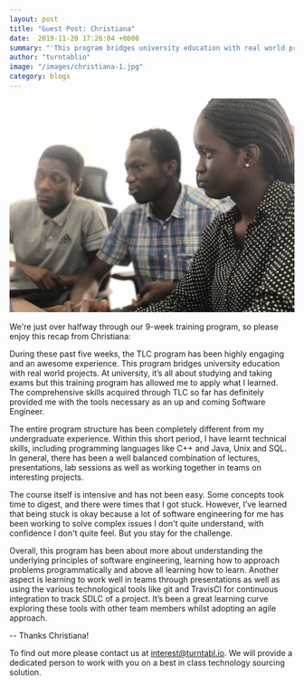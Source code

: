 ```yaml
---
layout: post
title: "Guest Post: Christiana"
date:  2019-11-20 17:26:04 +0000
summary: "'This program bridges university education with real world projects'"
author: "turntablio"
image: "/images/christiana-1.jpg"
category: blogs
---
```


![Christiana](/images/christiana-1.jpg "Christiana in class at turntabl")

We're just over halfway through our 9-week training program, so please enjoy this recap from Christiana:


During these past five weeks, the TLC program has been highly engaging and an awesome experience. This program bridges university education with real world projects. At university, it’s all about studying and taking exams but this training program has allowed me to apply what I learned. The comprehensive skills acquired through TLC so far has definitely provided me with the tools necessary as an up and coming Software Engineer.  

The entire program structure has been completely different from my undergraduate experience.  Within this short period, I have learnt technical skills, including programming languages like C++ and Java, Unix and SQL. In general, there has been a well balanced combination of lectures, presentations, lab sessions as well as working together in teams on interesting projects.


The course itself is intensive and has not been easy. Some concepts took time to digest, and there were times that I got stuck. However, I’ve learned that being stuck is okay because a lot of software engineering for me has been working to solve complex issues I don't quite understand, with confidence I don't quite feel. But you stay for the challenge.


Overall, this program has been about more about understanding the underlying principles of software engineering, learning how to approach problems programmatically and above all learning how to learn. Another aspect is learning to work well in teams through presentations as well as using the various technological tools like git and TravisCI for continuous integration to track SDLC of a project. It’s been a great learning curve exploring these tools with other team members whilst adopting an agile approach.

--
Thanks Christiana!

To find out more please contact us at <a href="mailto:interest@turntabl.io" class="link">interest@turntabl.io</a>.  We will provide a dedicated person to work with you on a best in class technology sourcing solution.
